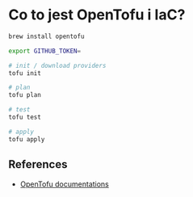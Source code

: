 # Co to jest OpenTofu i IaC?

```bash
brew install opentofu
```

```bash
export GITHUB_TOKEN=

# init / download providers
tofu init

# plan
tofu plan

# test
tofu test

# apply
tofu apply
```

## References

- [OpenTofu documentations](https://opentofu.org/docs)

